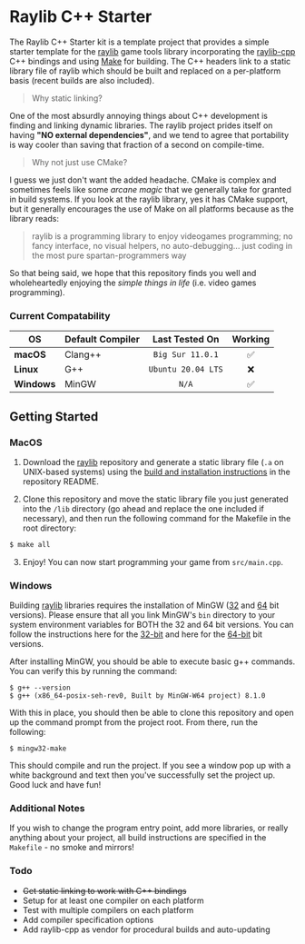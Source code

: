 # Raylib C++ Starter
The Raylib C++ Starter kit is a template project that provides a simple starter template for the [raylib](https://github.com/raysan5/raylib) game tools library incorporating the [raylib-cpp](https://github.com/robloach/raylib-cpp) C++ bindings and using [Make](https://www.gnu.org/software/make/) for building. The C++ headers link to a static library file of raylib which should be built and replaced on a per-platform basis (recent builds are also included).

> Why static linking?

One of the most absurdly annoying things about C++ development is finding and linking dynamic libraries. The raylib project prides itself on having **"NO external dependencies"**, and we tend to agree that portability is way cooler than saving that fraction of a second on compile-time.

> Why not just use CMake?

I guess we just don't want the added headache. CMake is complex and sometimes feels like some *arcane magic* that we generally take for granted in build systems. If you look at the raylib library, yes it has CMake support, but it generally encourages the use of Make on all platforms because as the library reads:

> raylib is a programming library to enjoy videogames programming; no fancy interface, no visual helpers, no auto-debugging... just coding in the most pure spartan-programmers way

So that being said, we hope that this repository finds you well and wholeheartedly enjoying the *simple things in life* (i.e. video games programming).

### Current Compatability
| OS          | Default Compiler |   Last Tested On   | Working |
| ----------- | ---------------- |:------------------:|:-------:|
| **macOS**   | Clang++          | `Big Sur 11.0.1`   | ✅      |
| **Linux**   | G++              | `Ubuntu 20.04 LTS` | ❌      |
| **Windows** | MinGW            | `N/A`              | ✅      |

## Getting Started

### MacOS
1. Download the [raylib](https://github.com/raysan5/raylib) repository and generate a static library file (`.a` on UNIX-based systems) using the [build and installation instructions](https://github.com/raysan5/raylib#build-and-installation) in the repository README.

2. Clone this repository and move the static library file you just generated into the `/lib` directory (go ahead and replace the one included if necessary), and then run the following command for the Makefile in the root directory:
```bash
$ make all
```

3. Enjoy! You can now start programming your game from `src/main.cpp`.

### Windows
Building [raylib](https://github.com/raysan5/raylib) libraries requires the installation of MinGW ([32](http://www.mingw.org/) and [64](http://mingw-w64.org/doku.php/download) bit versions). Please ensure that all you link MinGW's `bin` directory to your system environment variables for BOTH the 32 and 64 bit versions. You can follow the instructions here for the [32-bit](https://www.youtube.com/watch?v=sXW2VLrQ3Bs) and here for the [64-bit](https://code.visualstudio.com/docs/cpp/config-mingw) bit versions.

After installing MinGW, you should be able to execute basic g++ commands. You can verify this by running the command:

```
$ g++ --version
$ g++ (x86_64-posix-seh-rev0, Built by MinGW-W64 project) 8.1.0
```

With this in place, you should then be able to clone this repository and open up the command prompt from the project root. From there, run the following:

`$ mingw32-make`

This should compile and run the project. If you see a window pop up with a white background and text then you've successfully set the project up. Good luck and have fun! 

### Additional Notes

If you wish to change the program entry point, add more libraries, or really anything about your project, all build instructions are specified in the `Makefile` - no smoke and mirrors!

### Todo
- ~~Get static linking to work with C++ bindings~~
- Setup for at least one compiler on each platform
- Test with multiple compilers on each platform
- Add compiler specification options
- Add raylib-cpp as vendor for procedural builds and auto-updating
